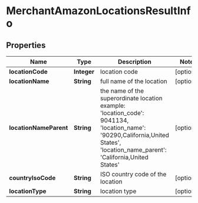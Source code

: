 # MerchantAmazonLocationsResultInfo


## Properties

| Name | Type | Description | Notes |
|------------ | ------------- | ------------- | -------------|
**locationCode** | **Integer** | location code |[optional]|
**locationName** | **String** | full name of the location |[optional]|
**locationNameParent** | **String** | the name of the superordinate location<br>example:<br>'location_code': 9041134,<br>'location_name': '90290,California,United States',<br>'location_name_parent': 'California,United States' |[optional]|
**countryIsoCode** | **String** | ISO country code of the location |[optional]|
**locationType** | **String** | location type |[optional]|